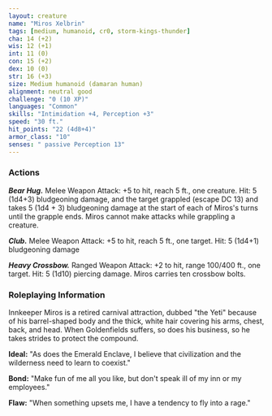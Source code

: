 ```yaml
---
layout: creature
name: "Miros Xelbrin"
tags: [medium, humanoid, cr0, storm-kings-thunder]
cha: 14 (+2)
wis: 12 (+1)
int: 11 (0)
con: 15 (+2)
dex: 10 (0)
str: 16 (+3)
size: Medium humanoid (damaran human)
alignment: neutral good
challenge: "0 (10 XP)"
languages: "Common"
skills: "Intimidation +4, Perception +3"
speed: "30 ft."
hit_points: "22 (4d8+4)"
armor_class: "10"
senses: " passive Perception 13"
---
```


### Actions

***Bear Hug.*** Melee Weapon Attack: +5 to hit, reach 5 ft., one creature. Hit: 5 (1d4+3) bludgeoning damage, and the target grappled (escape DC 13) and takes 5 (1d4 + 3) bludgeoning damage at the start of each of Miros's turns until the grapple ends. Miros cannot make attacks while grappling a creature.

***Club.*** Melee Weapon Attack: +5 to hit, reach 5 ft., one target. Hit: 5 (1d4+1) bludgeoning damage

***Heavy Crossbow.*** Ranged Weapon Attack: +2 to hit, range 100/400 ft., one target. Hit: 5 (1d10) piercing damage. Miros carries ten crossbow bolts.

### Roleplaying Information

Innkeeper Miros is a retired carnival attraction, dubbed "the Yeti" because of his barrel-shaped body and the thick, white hair covering his arms, chest, back, and head. When Goldenfields suffers, so does his business, so he takes strides to protect the compound.

**Ideal:** "As does the Emerald Enclave, I believe that civilization and the wilderness need to learn to coexist."

**Bond:** "Make fun of me all you like, but don't speak ill of my inn or my employees."

**Flaw:** "When something upsets me, I have a tendency to fly into a rage."
